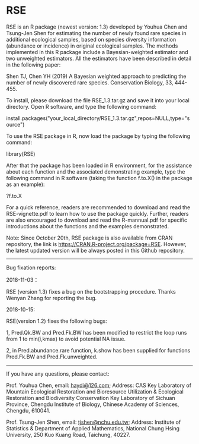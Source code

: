 # RSE
RSE is an R package (newest version: 1.3) developed by Youhua Chen and Tsung-Jen Shen for estimating the number of newly found rare species in additional ecological samples, 
based on species diversity information (abundance or incidence) in original ecological samples. 
The methods implemented in this R package include a Bayesian-weighted estimator and two unweighted estimators.
All the estimators have been described in detail in the following paper:

Shen TJ, Chen YH (2019) A Bayesian weighted approach to predicting the number of newly discovered rare species. Conservation Biology, 33, 444-455.


To install, please download the file RSE_1.3.tar.gz and save it into your local directory.
Open R software, and type the following command:

install.packages("your_local_directory/RSE_1.3.tar.gz",repos=NULL,type="source")

To use the RSE package in R, now load the package by typing the following command:

library(RSE)

After that the package has been loaded in R environment, for the assistance about each function and the associated demonstrating example, 
type the following command in R software (taking the function f.to.X() in the package as an example):

?f.to.X


For a quick reference, readers are recommended to download and read the RSE-vignette.pdf to learn how to use the package quickly. Further, readers are also encouraged to download and read the R-mannual.pdf for specific introductions about the functions and the examples demonstrated. 



Note: Since October 20th, RSE package is also available from CRAN repository, the link is https://CRAN.R-project.org/package=RSE. However, the latest updated version will be always posted in this Github repository.



------------------------------------------------------------------------------


Bug fixation reports:

2018-11-03：

RSE (version 1.3) fixes a bug on the bootstrapping procedure. Thanks Wenyan Zhang for reporting the bug.

2018-10-15:

RSE(version 1.2) fixes the following bugs:

1, Pred.Qk.BW and Pred.Fk.BW has been modified to restrict the loop runs from 1 to min(i,kmax) to avoid potential NA issue.

2, in Pred.abundance.rare function, k.show has been supplied for functions Pred.Fk.BW and Pred.Fk.unweighted.


-------------------------------------------------------------------------------


If you have any questions, please contact:


Prof. Youhua Chen, email: haydi@126.com;
Address: CAS Key Laboratory of Mountain Ecological Restoration and Bioresource Utilization & Ecological Restoration and Biodiversity Conservation Key Laboratory of Sichuan Province, Chengdu Institute of Biology, Chinese Academy of Sciences, Chengdu, 610041.


Prof. Tsung-Jen Shen, email: tjshen@nchu.edu.tw;
Address: Institute of Statistics & Department of Applied Mathematics, National Chung Hsing University, 250 Kuo Kuang Road, Taichung, 40227.
